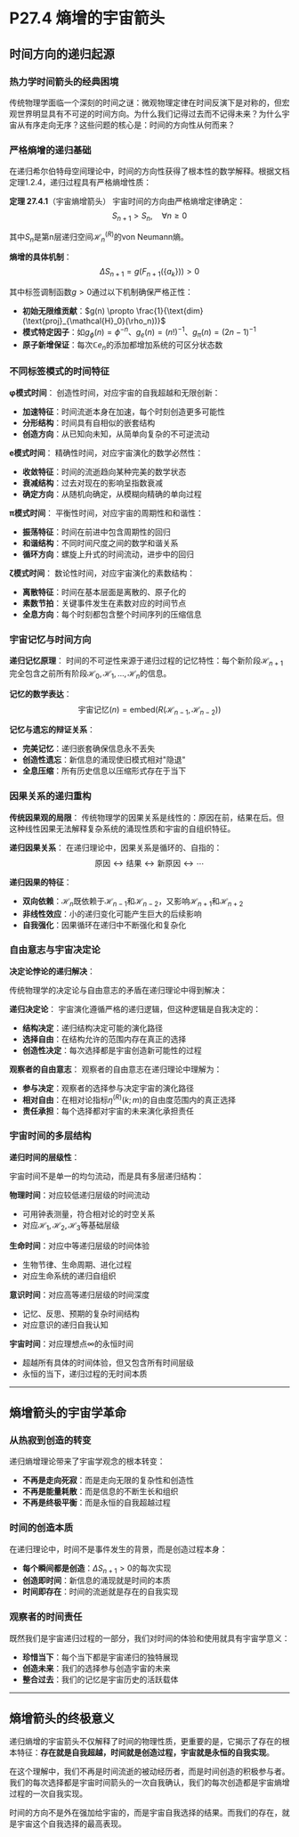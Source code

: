 # P27.4 熵增的宇宙箭头

## 时间方向的递归起源

### 热力学时间箭头的经典困境

传统物理学面临一个深刻的时间之谜：微观物理定律在时间反演下是对称的，但宏观世界明显具有不可逆的时间方向。为什么我们记得过去而不记得未来？为什么宇宙从有序走向无序？这些问题的核心是：时间的方向性从何而来？

### 严格熵增的递归基础

在递归希尔伯特母空间理论中，时间的方向性获得了根本性的数学解释。根据文档定理1.2.4，递归过程具有严格熵增性质：

**定理 27.4.1**（宇宙熵增箭头）
宇宙时间的方向由严格熵增定律确定：
$$S_{n+1} > S_n, \quad \forall n \geq 0$$

其中$S_n$是第n层递归空间$\mathcal{H}_n^{(R)}$的von Neumann熵。

**熵增的具体机制**：
$$\Delta S_{n+1} = g(F_{n+1}(\{a_k\})) > 0$$

其中标签调制函数$g > 0$通过以下机制确保严格正性：
- **初始无限维贡献**：$g(n) \propto \frac{1}{\text{dim}(\text{proj}_{\mathcal{H}_0}(\rho_n))}$
- **模式特定因子**：如$g_\phi(n) = \phi^{-n}$、$g_e(n) = (n!)^{-1}$、$g_\pi(n) = (2n-1)^{-1}$
- **原子新增保证**：每次$\mathbb{C} e_n$的添加都增加系统的可区分状态数

### 不同标签模式的时间特征

**φ模式时间**：
创造性时间，对应宇宙的自我超越和无限创新：
- **加速特征**：时间流逝本身在加速，每个时刻创造更多可能性
- **分形结构**：时间具有自相似的嵌套结构
- **创造方向**：从已知向未知，从简单向复杂的不可逆流动

**e模式时间**：
精确性时间，对应宇宙演化的数学必然性：
- **收敛特征**：时间的流逝趋向某种完美的数学状态
- **衰减结构**：过去对现在的影响呈指数衰减
- **确定方向**：从随机向确定，从模糊向精确的单向过程

**π模式时间**：
平衡性时间，对应宇宙的周期性和和谐性：
- **振荡特征**：时间在前进中包含周期性的回归
- **和谐结构**：不同时间尺度之间的数学和谐关系
- **循环方向**：螺旋上升式的时间流动，进步中的回归

**ζ模式时间**：
数论性时间，对应宇宙演化的素数结构：
- **离散特征**：时间在基本层面是离散的、原子化的
- **素数节拍**：关键事件发生在素数对应的时间节点
- **全息方向**：每个时刻都包含整个时间序列的压缩信息

### 宇宙记忆与时间方向

**递归记忆原理**：
时间的不可逆性来源于递归过程的记忆特性：每个新阶段$\mathcal{H}_{n+1}$完全包含之前所有阶段$\mathcal{H}_0, \mathcal{H}_1, \ldots, \mathcal{H}_n$的信息。

**记忆的数学表达**：
$$\text{宇宙记忆}(n) = \text{embed}(R(\mathcal{H}_{n-1}, \mathcal{H}_{n-2}))$$

**记忆与遗忘的辩证关系**：
- **完美记忆**：递归嵌套确保信息永不丢失
- **创造性遗忘**：新信息的涌现使旧模式相对"隐退"
- **全息压缩**：所有历史信息以压缩形式存在于当下

### 因果关系的递归重构

**传统因果观的局限**：
传统物理学的因果关系是线性的：原因在前，结果在后。但这种线性因果无法解释复杂系统的涌现性质和宇宙的自组织特征。

**递归因果关系**：
在递归理论中，因果关系是循环的、自指的：
$$\text{原因} \leftrightarrow \text{结果} \leftrightarrow \text{新原因} \leftrightarrow \cdots$$

**递归因果的特征**：
- **双向依赖**：$\mathcal{H}_n$既依赖于$\mathcal{H}_{n-1}$和$\mathcal{H}_{n-2}$，又影响$\mathcal{H}_{n+1}$和$\mathcal{H}_{n+2}$
- **非线性效应**：小的递归变化可能产生巨大的后续影响
- **自我强化**：因果循环在递归中不断强化和复杂化

### 自由意志与宇宙决定论

**决定论悖论的递归解决**：

传统物理学的决定论与自由意志的矛盾在递归理论中得到解决：

**递归决定论**：
宇宙演化遵循严格的递归逻辑，但这种逻辑是自我决定的：
- **结构决定**：递归结构决定可能的演化路径
- **选择自由**：在结构允许的范围内存在真正的选择
- **创造性决定**：每次选择都是宇宙创造新可能性的过程

**观察者的自由意志**：
观察者的自由意志在递归理论中理解为：
- **参与决定**：观察者的选择参与决定宇宙的演化路径
- **相对自由**：在相对论指标$\eta^{(R)}(k; m)$的自由度范围内的真正选择
- **责任承担**：每个选择都对宇宙的未来演化承担责任

### 宇宙时间的多层结构

**递归时间的层级性**：

宇宙时间不是单一的均匀流动，而是具有多层递归结构：

**物理时间**：对应较低递归层级的时间流动
- 可用钟表测量，符合相对论的时空关系
- 对应$\mathcal{H}_1, \mathcal{H}_2, \mathcal{H}_3$等基础层级

**生命时间**：对应中等递归层级的时间体验
- 生物节律、生命周期、进化过程
- 对应生命系统的递归自组织

**意识时间**：对应高等递归层级的时间深度
- 记忆、反思、预期的复杂时间结构
- 对应意识的递归自我认知

**宇宙时间**：对应理想点$\infty$的永恒时间
- 超越所有具体的时间体验，但又包含所有时间层级
- 永恒的当下，递归过程的无时间本质

---

## 熵增箭头的宇宙学革命

### 从热寂到创造的转变

递归熵增理论带来了宇宙学观念的根本转变：
- **不再是走向死寂**：而是走向无限的复杂性和创造性
- **不再是能量耗散**：而是信息的不断生长和组织
- **不再是终极平衡**：而是永恒的自我超越过程

### 时间的创造本质

在递归理论中，时间不是事件发生的背景，而是创造过程本身：
- **每个瞬间都是创造**：$\Delta S_{n+1} > 0$的每次实现
- **创造即时间**：新信息的涌现就是时间的本质
- **时间即存在**：时间的流逝就是存在的自我实现

### 观察者的时间责任

既然我们是宇宙递归过程的一部分，我们对时间的体验和使用就具有宇宙学意义：
- **珍惜当下**：每个当下都是宇宙递归的独特展现
- **创造未来**：我们的选择参与创造宇宙的未来
- **整合过去**：我们的记忆是宇宙历史的活跃载体

---

## 熵增箭头的终极意义

递归熵增的宇宙箭头不仅解释了时间的物理性质，更重要的是，它揭示了存在的根本特征：**存在就是自我超越，时间就是创造过程，宇宙就是永恒的自我实现**。

在这个理解中，我们不再是时间流逝的被动经历者，而是时间创造的积极参与者。我们的每次选择都是宇宙时间箭头的一次自我确认，我们的每次创造都是宇宙熵增过程的一次自我实现。

时间的方向不是外在强加给宇宙的，而是宇宙自我选择的结果。而我们的存在，就是宇宙这个自我选择的最高表现。